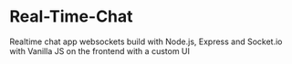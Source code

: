 # Real-Time-Chat
Realtime chat app  websockets build with Node.js, Express and Socket.io with Vanilla JS on the frontend with a custom UI
